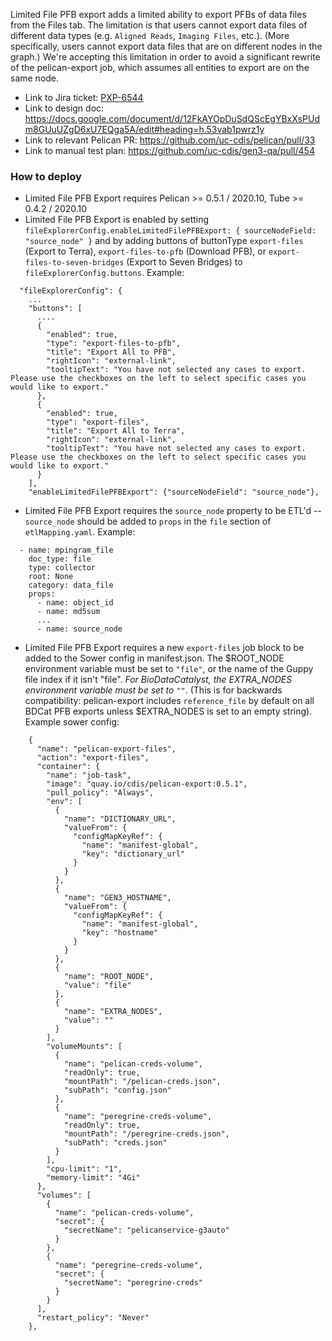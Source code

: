 Limited File PFB export adds a limited ability to export PFBs of data files from the Files tab. The limitation is that users cannot export data files of different data types (e.g. `Aligned Reads`, `Imaging Files`, etc.). (More specifically, users cannot export data files that are on different nodes in the graph.) We're accepting this limitation in order to avoid a significant rewrite of the pelican-export job, which assumes all entities to export are on the same node.

- Link to Jira ticket: [PXP-6544](https://ctds-planx.atlassian.net/browse/PXP-6544)
- Link to design doc: https://docs.google.com/document/d/12FkAYOpDuSdQScEgYBxXsPUdm8GUuUZgD6xU7EQga5A/edit#heading=h.53vab1pwrz1y
- Link to relevant Pelican PR: https://github.com/uc-cdis/pelican/pull/33
- Link to manual test plan: https://github.com/uc-cdis/gen3-qa/pull/454

### How to deploy
- Limited File PFB Export requires Pelican >= 0.5.1 / 2020.10, Tube >= 0.4.2 / 2020.10
- Limited File PFB Export is enabled by setting `fileExplorerConfig.enableLimitedFilePFBExport: { sourceNodeField: "source_node" }` and by adding buttons of buttonType `export-files` (Export to Terra), `export-files-to-pfb` (Download PFB), or `export-files-to-seven-bridges` (Export to Seven Bridges) to `fileExplorerConfig.buttons`. Example:
```
  "fileExplorerConfig": {
    ...
    "buttons": [
      ....
      {
        "enabled": true,
        "type": "export-files-to-pfb",
        "title": "Export All to PFB",
        "rightIcon": "external-link",
        "tooltipText": "You have not selected any cases to export. Please use the checkboxes on the left to select specific cases you would like to export."
      },
      {
        "enabled": true,
        "type": "export-files",
        "title": "Export All to Terra",
        "rightIcon": "external-link",
        "tooltipText": "You have not selected any cases to export. Please use the checkboxes on the left to select specific cases you would like to export."
      }
    ],
    "enableLimitedFilePFBExport": {"sourceNodeField": "source_node"},
```
- Limited File PFB Export requires the `source_node` property to be ETL'd -- `source_node` should be added to `props` in the `file` section of `etlMapping.yaml`. Example:
```
  - name: mpingram_file
    doc_type: file
    type: collector
    root: None
    category: data_file
    props:
      - name: object_id
      - name: md5sum
      ...
      - name: source_node
```
- Limited File PFB Export requires a new `export-files` job block to be added to the Sower config in manifest.json. The $ROOT_NODE environment variable must be set to `"file"`, or the name of the Guppy file index if it isn't "file". *For BioDataCatalyst, the EXTRA_NODES environment variable must be set to `""`*. (This is for backwards compatibility: pelican-export includes `reference_file` by default on all BDCat PFB exports unless $EXTRA_NODES is set to an empty string). Example sower config:
```
    {
      "name": "pelican-export-files",
      "action": "export-files",
      "container": {
        "name": "job-task",
        "image": "quay.io/cdis/pelican-export:0.5.1",
        "pull_policy": "Always",
        "env": [
          {
            "name": "DICTIONARY_URL",
            "valueFrom": {
              "configMapKeyRef": {
                "name": "manifest-global",
                "key": "dictionary_url"
              }
            }
          },
          {
            "name": "GEN3_HOSTNAME",
            "valueFrom": {
              "configMapKeyRef": {
                "name": "manifest-global",
                "key": "hostname"
              }
            }
          },
          {
            "name": "ROOT_NODE",
            "value": "file"
          },
          {
            "name": "EXTRA_NODES",
            "value": ""
          }
        ],
        "volumeMounts": [
          {
            "name": "pelican-creds-volume",
            "readOnly": true,
            "mountPath": "/pelican-creds.json",
            "subPath": "config.json"
          },
          {
            "name": "peregrine-creds-volume",
            "readOnly": true,
            "mountPath": "/peregrine-creds.json",
            "subPath": "creds.json"
          }
        ],
        "cpu-limit": "1",
        "memory-limit": "4Gi"
      },
      "volumes": [
        {
          "name": "pelican-creds-volume",
          "secret": {
            "secretName": "pelicanservice-g3auto"
          }
        },
        {
          "name": "peregrine-creds-volume",
          "secret": {
            "secretName": "peregrine-creds"
          }
        }
      ],
      "restart_policy": "Never"
    },
```
